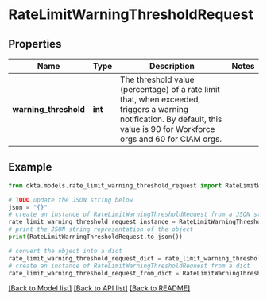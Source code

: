 # RateLimitWarningThresholdRequest



## Properties

Name | Type | Description | Notes
------------ | ------------- | ------------- | -------------
**warning_threshold** | **int** | The threshold value (percentage) of a rate limit that, when exceeded, triggers a warning notification. By default, this value is 90 for Workforce orgs and 60 for CIAM orgs. | 

## Example

```python
from okta.models.rate_limit_warning_threshold_request import RateLimitWarningThresholdRequest

# TODO update the JSON string below
json = "{}"
# create an instance of RateLimitWarningThresholdRequest from a JSON string
rate_limit_warning_threshold_request_instance = RateLimitWarningThresholdRequest.from_json(json)
# print the JSON string representation of the object
print(RateLimitWarningThresholdRequest.to_json())

# convert the object into a dict
rate_limit_warning_threshold_request_dict = rate_limit_warning_threshold_request_instance.to_dict()
# create an instance of RateLimitWarningThresholdRequest from a dict
rate_limit_warning_threshold_request_from_dict = RateLimitWarningThresholdRequest.from_dict(rate_limit_warning_threshold_request_dict)
```
[[Back to Model list]](../README.md#documentation-for-models) [[Back to API list]](../README.md#documentation-for-api-endpoints) [[Back to README]](../README.md)


